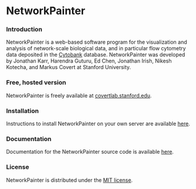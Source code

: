 # NetworkPainter #
	
	
### Introduction ###
NetworkPainter is a web-based software program for the visualization and analysis of network-scale biological data, and in particular flow cytometry data deposited in the [Cytobank](http://www.cytobank.org) database. NetworkPainter was developed by Jonathan Karr, Harendra Guturu, Ed Chen, Jonathan Irish, Nikesh Kotecha, and Markus Covert at Stanford University.

### Free, hosted version ###
NetworkPainter is freely available at [covertlab.stanford.edu](http://covertlab.stanford.edu/projects/NetworkPainter).

### Installation ###
Instructions to install NetworkPainter on your own server are available [here](installation.md).

### Documentation ###
Documentation for the NetworkPainter source code is available [here](http://covertlab.stanford.edu/projects/NetworkPainter/docs).

### License ###
NetworkPainter is distributed under the [MIT license](license.txt).
